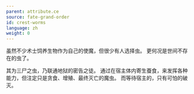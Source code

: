 ```yaml
---
parent: attribute.ce
source: fate-grand-order
id: crest-worms
language: zh
weight: 0
---
```


虽然不少术士饲养生物作为自己的使魔，但很少有人选择虫。
更何况是世间不存在的虫了。

其为三尸之虫，乃联通地狱的密告之徒。
通过在宿主体内寄生蚕食，来发挥各种能力，但注定只是贪食、增殖、最终灭亡的魔虫。
而等待宿主的，只有可怕的破灭。
